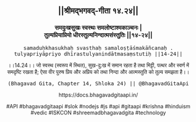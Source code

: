 <center><h2>||श्रीमद्‍भगवद्‍-गीता १४.२४||</h2>
<h3>समदुःखसुखः स्वस्थः समलोष्टाश्मकाञ्चनः |<br/>तुल्यप्रियाप्रियो धीरस्तुल्यनिन्दात्मसंस्तुतिः ||१४-२४||</h3>
<pre>samaduḥkhasukhaḥ svasthaḥ samaloṣṭāśmakāñcanaḥ .<br/>tulyapriyāpriyo dhīrastulyanindātmasaṃstutiḥ ||14-24||</pre>
<p>।।14.24।। जो स्वस्थ (स्वरूप में स्थित), सुख-दु:ख में समान रहता है तथा मिट्टी, पत्थर और स्वर्ण में समदृष्टि रखता है; ऐसा वीर पुरुष प्रिय और अप्रिय को तथा निन्दा और आत्मस्तुति को तुल्य समझता है।।</p>
<pre>(Bhagavad Gita, Chapter 14, Shloka 24) || @BhagavadGitaApi</pre><p>https://docs.bhagavadgitaapi.in/</p><p>#API #bhagavadgitaapi #slok #nodejs #js #api #gitaapi #krishna #hinduism #vedic #ISKCON #shreemadbhagavadgita #technology</p></center>